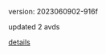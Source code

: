 version: 2023060902-916f

updated 2 avds

[details](https://github.com/0x74f917491bfa7ebfa379/ali_avd_db/blob/master/change_log/2023/06/09/02/916f.txt)